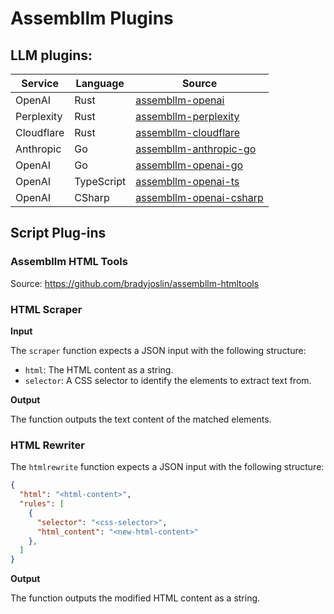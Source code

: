 # Assembllm Plugins

## LLM plugins:

| Service    | Language   | Source                                                                            |
| ---------- | ---------- | --------------------------------------------------------------------------------- |
| OpenAI     | Rust       | [assembllm-openai](https://github.com/bradyjoslin/assembllm-openai)               |
| Perplexity | Rust       | [assembllm-perplexity](https://github.com/bradyjoslin/assembllm-perplexity)       |
| Cloudflare | Rust       | [assembllm-cloudflare](https://github.com/bradyjoslin/assembllm-cloudflare)       |
| Anthropic  | Go         | [assembllm-anthropic-go](https://github.com/bradyjoslin/assembllm-anthropic-go)   |
| OpenAI     | Go         | [assembllm-openai-go](https://github.com/bradyjoslin/assembllm-openai-go)         |
| OpenAI     | TypeScript | [assembllm-openai-ts](https://github.com/bradyjoslin/assembllm-openai-ts)         |
| OpenAI     | CSharp     | [assembllm-openai-csharp](https://github.com/bradyjoslin/assembllm-openai-csharp) |

## Script Plug-ins

### Assembllm HTML Tools

Source: https://github.com/bradyjoslin/assembllm-htmltools

### HTML Scraper

**Input**

The `scraper` function expects a JSON input with the following structure:

- `html`: The HTML content as a string.
- `selector`: A CSS selector to identify the elements to extract text from.

**Output**

The function outputs the text content of the matched elements.


### HTML Rewriter

The `htmlrewrite` function expects a JSON input with the following structure:

```json
{
  "html": "<html-content>",
  "rules": [
    {
      "selector": "<css-selector>",
      "html_content": "<new-html-content>"
    },
  ]
}
```

**Output**

The function outputs the modified HTML content as a string.
